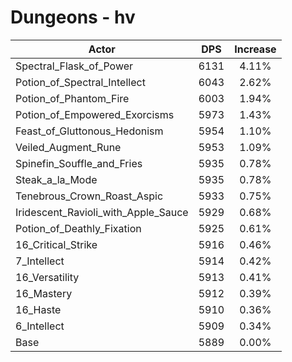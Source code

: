 # Dungeons - hv
| Actor | DPS | Increase |
|---|:---:|:---:|
|Spectral_Flask_of_Power|6131|4.11%|
|Potion_of_Spectral_Intellect|6043|2.62%|
|Potion_of_Phantom_Fire|6003|1.94%|
|Potion_of_Empowered_Exorcisms|5973|1.43%|
|Feast_of_Gluttonous_Hedonism|5954|1.10%|
|Veiled_Augment_Rune|5953|1.09%|
|Spinefin_Souffle_and_Fries|5935|0.78%|
|Steak_a_la_Mode|5935|0.78%|
|Tenebrous_Crown_Roast_Aspic|5933|0.75%|
|Iridescent_Ravioli_with_Apple_Sauce|5929|0.68%|
|Potion_of_Deathly_Fixation|5925|0.61%|
|16_Critical_Strike|5916|0.46%|
|7_Intellect|5914|0.42%|
|16_Versatility|5913|0.41%|
|16_Mastery|5912|0.39%|
|16_Haste|5910|0.36%|
|6_Intellect|5909|0.34%|
|Base|5889|0.00%|
